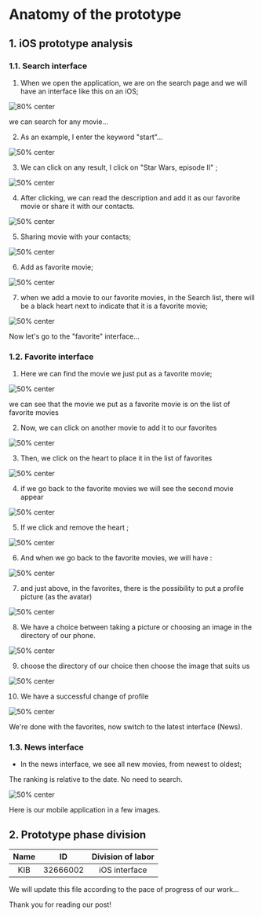 # Anatomy of the prototype


## 1. iOS prototype analysis

### 1.1. Search interface

  1. When we open the application, we are on the search page and we will have an interface like this on an iOS;

  ![80% center](images/Search1.png)
  
  we can search for any movie...

  2. As an example, I enter the keyword "start"...

  ![50% center](images/Search2.png)

  3. We can click on any result, I click on "Star Wars, episode II" ;

  ![50% center](images/Search3.png)

  4. After clicking, we can read the description and add it as our favorite movie or share it with our contacts.

  ![50% center](images/Search4.png)

  5. Sharing movie with your contacts; 

  ![50% center](images/Search5-Share.png)

  6. Add as favorite movie;

  ![50% center](images/Search6-Fav.png)

  7. when we add a movie to our favorite movies, in the Search list, there will be a black heart next to indicate that it is a favorite movie;

  ![50% center](images/Search7-coeurmark.png)

  Now let's go to the "favorite" interface...


### 1.2. Favorite interface
  
  1. Here we can find the movie we just put as a favorite movie;

  ![50% center](images/Fav1.png)

  we can see that the movie we put as a favorite movie is on the list of favorite movies
  
  2. Now, we can click on another movie to add it to our favorites

  ![50% center](images/Fav2.png)

  3. Then,  we click on the heart to place it in the list of favorites

  ![50% center](images/fav3.png)

  4. if we go back to the favorite movies we will see the second movie appear

  ![50% center](images/fav4.png)

  5. If we click and remove the heart ;

  ![50% center](images/fav5.png) 

  6. And when we go back to the favorite movies, we will have :

  ![50% center](images/fav6.png) 

  7. and just above, in the favorites, there is the possibility to put a profile picture (as the avatar)

  ![50% center](images/fav-avatar1.png)

  8. We have a choice between taking a picture or choosing an image in the directory of our phone.

  ![50% center](images/fav-avatar2-albums.png)

  9. choose the directory of our choice then choose the image that suits us

  ![50% center](images/fav-avatar3-selectprofil.png)

  10. We have a successful change of profile

  ![50% center](images/fav-avatar4-profil-update.png)

  We're done with the favorites, now switch to the latest interface (News).

###  1.3. News interface

  - In the news interface, we see all new movies, from newest to oldest;

  The ranking is relative to the date. No need to search.

  ![50% center](images/New1.png)

Here is our mobile application in a few images.


## 2. Prototype phase division

Name  | ID | Division of labor
:-:|:-:|:-:
 KIB  | 32666002 | iOS interface |

 



We will update this file according to the pace of progress of our work... 

Thank you for reading our post!


